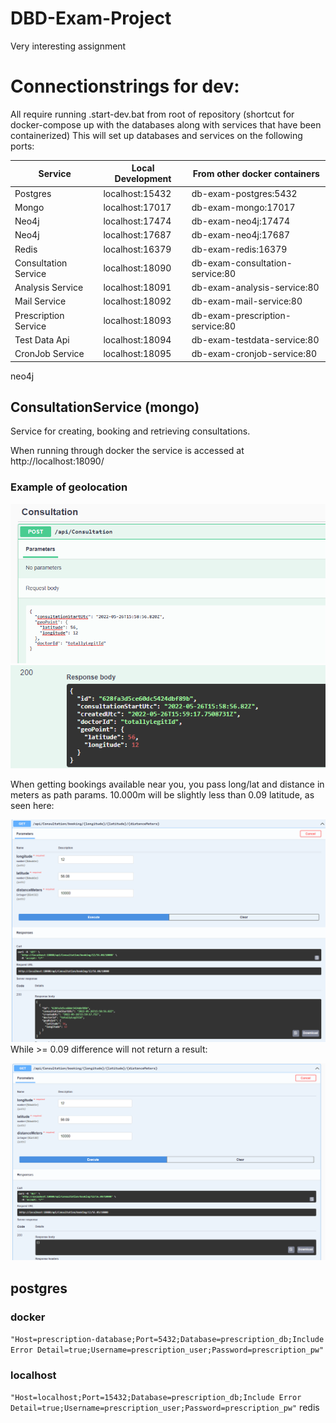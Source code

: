 # DBD-Exam-Project
Very interesting assignment



# Connectionstrings for dev:
All require running .start-dev.bat from root of repository (shortcut for docker-compose up with the databases along with services that have been containerized)
This will set up databases and services on the following ports:

| Service  | Local Development | From other docker containers |
|----------|-------------------|------------------------------|
| Postgres                | localhost:15432   | db-exam-postgres:5432           |
| Mongo                   | localhost:17017   | db-exam-mongo:17017             |
| Neo4j                   | localhost:17474   | db-exam-neo4j:17474             |
| Neo4j                   | localhost:17687   | db-exam-neo4j:17687             |
| Redis                   | localhost:16379   | db-exam-redis:16379             |
| Consultation Service    | localhost:18090   | db-exam-consultation-service:80 |
| Analysis Service        | localhost:18091   | db-exam-analysis-service:80     |
| Mail Service            | localhost:18092   | db-exam-mail-service:80         |
| Prescription Service    | localhost:18093   | db-exam-prescription-service:80 |
| Test Data Api           | localhost:18094   | db-exam-testdata-service:80     |
| CronJob Service         | localhost:18095   | db-exam-cronjob-service:80      |

neo4j
## ConsultationService (mongo)
Service for creating, booking and retrieving consultations.

When running through docker the service is accessed at http://localhost:18090/

### Example of geolocation

![Creation](/documentation/mongo/consultationcreate.png)
![Creation Response](/documentation/mongo/consultationcreate_response.png)

When getting bookings available near you, you pass long/lat and distance in meters as path params.
10.000m will be slightly less than 0.09 latitude, as seen here:

![Success](/documentation/mongo/withinrange.png)
While >= 0.09 difference will not return a result: 

![No Result](/documentation/mongo/outsiderange.png)

## postgres
### docker
```"Host=prescription-database;Port=5432;Database=prescription_db;Include Error Detail=true;Username=prescription_user;Password=prescription_pw"```
### localhost
```"Host=localhost;Port=15432;Database=prescription_db;Include Error Detail=true;Username=prescription_user;Password=prescription_pw"```
redis
